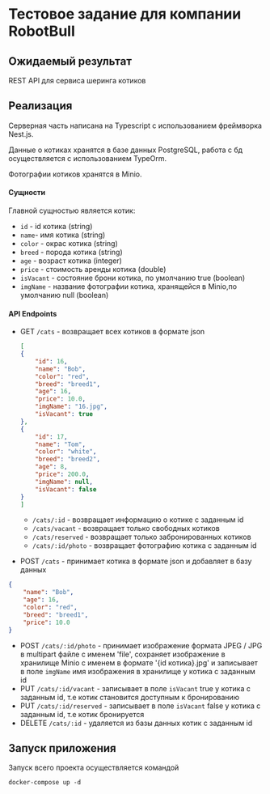 # Тестовое задание для компании RobotBull

## Ожидаемый результат  

REST API для сервиса шеринга котиков

## Реализация  

Серверная часть написана на Typescript с использованием фреймворка Nest.js. 

Данные о котиках хранятся в базе данных PostgreSQL, работа с бд осуществляется с использованием TypeOrm.

Фотографии котиков хранятся в Minio.  

#### Сущности 

Главной сущностью является котик:

* `id` - id котика (string)
* `name`- имя котика (string)
* `color` - окрас котика (string)
* `breed` - порода котика (string)
* `age` - возраст котика (integer)
* `price` - стоимость аренды котика (double)
* `isVacant` - состояние брони котика, по умолчанию true (boolean)
* `imgName` - название фотографии котика, хранящейся в Minio,по умолчанию null (boolean)


#### API Endpoints

* GET `/cats` - возвращает всех котиков в формате json
    ```json
  [
    {
        "id": 16,
        "name": "Bob",
        "color": "red",
        "breed": "breed1",
        "age": 16,
        "price": 10.0,
        "imgName": "16.jpg",
        "isVacant": true
    },
    {
        "id": 17,
        "name": "Tom",
        "color": "white",
        "breed": "breed2",
        "age": 8,
        "price": 200.0,
        "imgName": null,
        "isVacant": false
    }
  ]
  ```
    * `/cats/:id` - возвращает информацию о котике с заданным id
    * `/cats/vacant` - возвращает только свободных котиков
    * `/cats/reserved` - возвращает только забронированных котиков
    * `/cats/:id/photo` - возвращает фотографию котика с заданным id


* POST `/cats` - принимает котика в формате json и добавляет в базу данных 
```json
{
    "name": "Bob",
    "age": 16,
    "color": "red", 
    "breed": "breed1",
    "price": 10.0
}
```


* POST `/cats/:id/photo` - принимает изображение формата JPEG / JPG в multipart файле с именем 'file', сохраняет изображение в хранилище Minio с именем в формате '{id котика}.jpg' 
 и записывает в поле `imgName` имя изображения в хранилище у котика с заданным id   
* PUT `/cats/:id/vacant` - записывает в поле `isVacant` true у котика с заданным id, т.е котик становится доступным к бронированию
* PUT `/cats/:id/reserved` - записывает в поле `isVacant` false у котика с заданным id, т.е котик бронируется
* DELETE `/cats/:id` - удаляется из базы данных котик с заданным id


## Запуск приложения 
Запуск всего проекта осуществляется  командой
```shell
docker-compose up -d
```